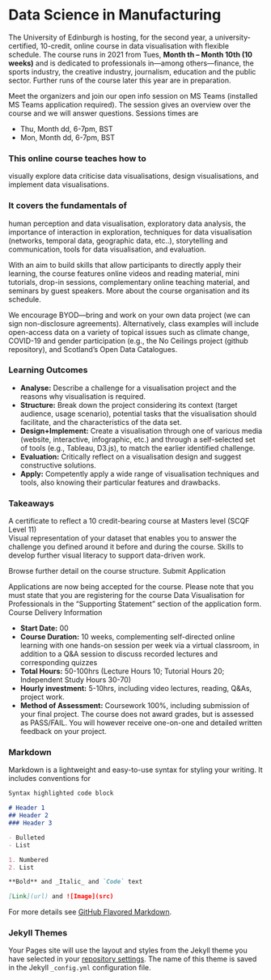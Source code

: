 # Data Science in Manufacturing

The University of Edinburgh is hosting, for the second year, a university-certified, 10-credit, online course in data visualisation with flexible schedule. The course runs in 2021 from Tues, **Month th – Month 10th (10 weeks)** and is dedicated to professionals in—among others—finance, the sports industry, the creative industry, journalism, education and the public sector. Further runs of the course later this year are in preparation.

Meet the organizers and join our open info session on MS Teams (installed MS Teams application required). The session gives an overview over the course and we will answer questions. Sessions times are

- Thu, Month dd, 6-7pm, BST
- Mon, Month dd, 6-7pm, BST

### This online course teaches how to

visually explore data
criticise data visualisations,
design visualisations, and
implement data visualisations.

### It covers the fundamentals of

human perception and data visualisation,
exploratory data analysis,
the importance of interaction in exploration,
techniques for data visualisation (networks, temporal data, geographic data, etc..),
storytelling and communication,
tools for data visualisation, and
evaluation.

With an aim to build skills that allow participants to directly apply their learning, the course features online videos and reading material, mini tutorials, drop-in sessions, complementary online teaching material, and seminars by guest speakers. More about the course organisation and its schedule.

We encourage BYOD—bring and work on your own data project (we can sign non-disclosure agreements). Alternatively, class examples will include open-access data on a variety of topical issues such as climate change, COVID-19 and gender participation (e.g., the No Ceilings project (github repository), and Scotland’s Open Data Catalogues.
### Learning Outcomes

- **Analyse:** Describe a challenge for a visualisation project and the reasons why visualisation is required.
- **Structure:** Break down the project considering its context (target audience, usage scenario), potential tasks that the visualisation should facilitate, and the characteristics of the data set.
- **Design+Implement:** Create a visualisation through one of various media (website, interactive, infographic, etc.) and through a self-selected set of tools (e.g., Tableau, D3.js), to match the earlier identified challenge.
- **Evaluation:** Critically reflect on a visualisation design and suggest constructive solutions.
- **Apply:** Competently apply a wide range of visualisation techniques and tools, also knowing their particular features and drawbacks.

### Takeaways
A certificate to reflect a 10 credit-bearing course at Masters level (SCQF Level 11)  
Visual representation of your dataset that enables you to answer the challenge you defined around it before and during the course.
Skills to develop further visual literacy to support data-driven work.

Browse further detail on the course structure.
Submit Application

Applications are now being accepted for the course. Please note that you must state that you are registering for the course Data Visualisation for Professionals in the “Supporting Statement” section of the application form.
Course Delivery Information
- **Start Date:**  00
- **Course Duration:** 10 weeks, complementing self-directed online learning with one hands-on session per week via a virtual classroom, in addition to a Q&A session to discuss recorded lectures and corresponding quizzes
- **Total Hours:** 50-100hrs (Lecture Hours 10; Tutorial Hours 20; Independent Study Hours 30-70)
- **Hourly investment:** 5-10hrs, including video lectures, reading, Q&As, project work.
- **Method of Assessment:** Coursework 100%, including submission of your final project.
The course does not award grades, but is assessed as PASS/FAIL. You will however receive one-on-one and detailed written feedback on your project.

### Markdown

Markdown is a lightweight and easy-to-use syntax for styling your writing. It includes conventions for

```markdown
Syntax highlighted code block

# Header 1
## Header 2
### Header 3

- Bulleted
- List

1. Numbered
2. List

**Bold** and _Italic_ and `Code` text

[Link](url) and ![Image](src)
```

For more details see [GitHub Flavored Markdown](https://guides.github.com/features/mastering-markdown/).

### Jekyll Themes

Your Pages site will use the layout and styles from the Jekyll theme you have selected in your [repository settings](https://github.com/danaik/ds_manu/settings/pages). The name of this theme is saved in the Jekyll `_config.yml` configuration file.

